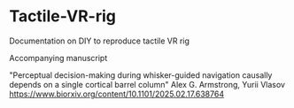# Tactile-VR-rig
Documentation on DIY to reproduce tactile VR rig

Accompanying manuscript

"Perceptual decision-making during whisker-guided navigation causally depends on a single cortical barrel column"
Alex G. Armstrong, Yurii Vlasov
https://www.biorxiv.org/content/10.1101/2025.02.17.638764
